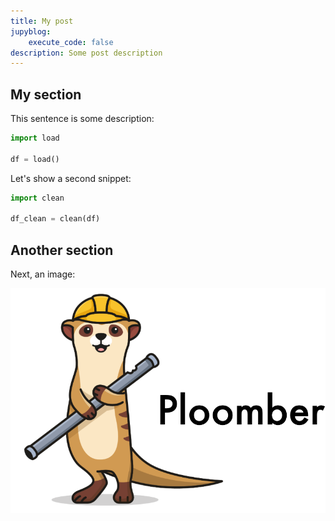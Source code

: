 ```yaml
---
title: My post
jupyblog:
    execute_code: false
description: Some post description
---
```


## My section

This sentence is some description:

```python
import load

df = load()
```

Let's show a second snippet:


```python
import clean

df_clean = clean(df)
```

## Another section

Next, an image:

![ploomber-logo](ploomber-logo.png)